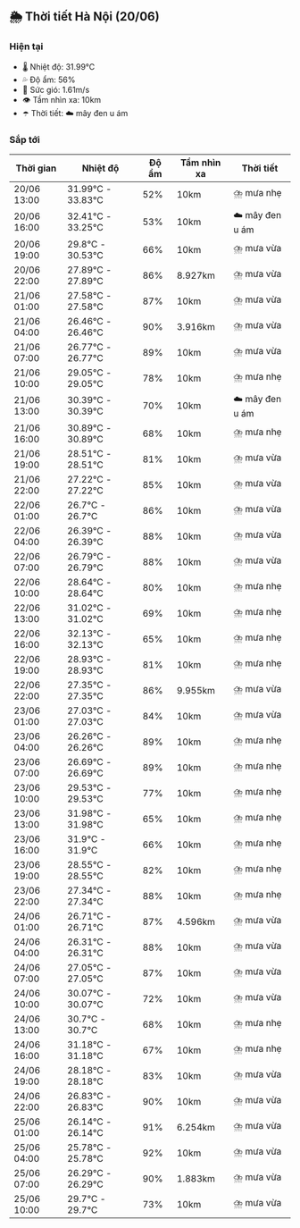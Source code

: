 ## 🌦️ Thời tiết Hà Nội (20/06)

### Hiện tại

- 🌡️ Nhiệt độ: 31.99℃
- 💦 Độ ẩm: 56%
- 💨 Sức gió: 1.61m/s
- 👁️ Tầm nhìn xa: 10km
- ☂️ Thời tiết: ☁️ mây đen u ám

### Sắp tới

| Thời gian | Nhiệt độ | Độ ẩm | Tầm nhìn xa | Thời tiết |
| --- | --- | --- | --- | --- |
| 20/06 13:00 | 31.99℃ - 33.83℃ | 52% | 10km | ⛈️ mưa nhẹ |
| 20/06 16:00 | 32.41℃ - 33.25℃ | 53% | 10km | ☁️ mây đen u ám |
| 20/06 19:00 | 29.8℃ - 30.53℃ | 66% | 10km | ⛈️ mưa vừa |
| 20/06 22:00 | 27.89℃ - 27.89℃ | 86% | 8.927km | ⛈️ mưa vừa |
| 21/06 01:00 | 27.58℃ - 27.58℃ | 87% | 10km | ⛈️ mưa vừa |
| 21/06 04:00 | 26.46℃ - 26.46℃ | 90% | 3.916km | ⛈️ mưa vừa |
| 21/06 07:00 | 26.77℃ - 26.77℃ | 89% | 10km | ⛈️ mưa vừa |
| 21/06 10:00 | 29.05℃ - 29.05℃ | 78% | 10km | ⛈️ mưa nhẹ |
| 21/06 13:00 | 30.39℃ - 30.39℃ | 70% | 10km | ☁️ mây đen u ám |
| 21/06 16:00 | 30.89℃ - 30.89℃ | 68% | 10km | ⛈️ mưa nhẹ |
| 21/06 19:00 | 28.51℃ - 28.51℃ | 81% | 10km | ⛈️ mưa vừa |
| 21/06 22:00 | 27.22℃ - 27.22℃ | 85% | 10km | ⛈️ mưa vừa |
| 22/06 01:00 | 26.7℃ - 26.7℃ | 86% | 10km | ⛈️ mưa vừa |
| 22/06 04:00 | 26.39℃ - 26.39℃ | 88% | 10km | ⛈️ mưa vừa |
| 22/06 07:00 | 26.79℃ - 26.79℃ | 88% | 10km | ⛈️ mưa vừa |
| 22/06 10:00 | 28.64℃ - 28.64℃ | 80% | 10km | ⛈️ mưa nhẹ |
| 22/06 13:00 | 31.02℃ - 31.02℃ | 69% | 10km | ⛈️ mưa nhẹ |
| 22/06 16:00 | 32.13℃ - 32.13℃ | 65% | 10km | ⛈️ mưa nhẹ |
| 22/06 19:00 | 28.93℃ - 28.93℃ | 81% | 10km | ⛈️ mưa nhẹ |
| 22/06 22:00 | 27.35℃ - 27.35℃ | 86% | 9.955km | ⛈️ mưa vừa |
| 23/06 01:00 | 27.03℃ - 27.03℃ | 84% | 10km | ⛈️ mưa vừa |
| 23/06 04:00 | 26.26℃ - 26.26℃ | 89% | 10km | ⛈️ mưa nhẹ |
| 23/06 07:00 | 26.69℃ - 26.69℃ | 89% | 10km | ⛈️ mưa nhẹ |
| 23/06 10:00 | 29.53℃ - 29.53℃ | 77% | 10km | ⛈️ mưa nhẹ |
| 23/06 13:00 | 31.98℃ - 31.98℃ | 65% | 10km | ⛈️ mưa nhẹ |
| 23/06 16:00 | 31.9℃ - 31.9℃ | 66% | 10km | ⛈️ mưa nhẹ |
| 23/06 19:00 | 28.55℃ - 28.55℃ | 82% | 10km | ⛈️ mưa nhẹ |
| 23/06 22:00 | 27.34℃ - 27.34℃ | 88% | 10km | ⛈️ mưa nhẹ |
| 24/06 01:00 | 26.71℃ - 26.71℃ | 87% | 4.596km | ⛈️ mưa vừa |
| 24/06 04:00 | 26.31℃ - 26.31℃ | 88% | 10km | ⛈️ mưa vừa |
| 24/06 07:00 | 27.05℃ - 27.05℃ | 87% | 10km | ⛈️ mưa vừa |
| 24/06 10:00 | 30.07℃ - 30.07℃ | 72% | 10km | ⛈️ mưa vừa |
| 24/06 13:00 | 30.7℃ - 30.7℃ | 68% | 10km | ⛈️ mưa nhẹ |
| 24/06 16:00 | 31.18℃ - 31.18℃ | 67% | 10km | ⛈️ mưa nhẹ |
| 24/06 19:00 | 28.18℃ - 28.18℃ | 83% | 10km | ⛈️ mưa vừa |
| 24/06 22:00 | 26.83℃ - 26.83℃ | 90% | 10km | ⛈️ mưa vừa |
| 25/06 01:00 | 26.14℃ - 26.14℃ | 91% | 6.254km | ⛈️ mưa vừa |
| 25/06 04:00 | 25.78℃ - 25.78℃ | 92% | 10km | ⛈️ mưa vừa |
| 25/06 07:00 | 26.29℃ - 26.29℃ | 90% | 1.883km | ⛈️ mưa vừa |
| 25/06 10:00 | 29.7℃ - 29.7℃ | 73% | 10km | ⛈️ mưa vừa |
